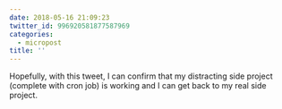 ```yaml
---
date: 2018-05-16 21:09:23
twitter_id: 996920581877587969
categories:
  - micropost
title: ''
---
```


Hopefully, with this tweet, I can confirm that my distracting side project (complete with cron job) is working and I can get back to my real side project.
